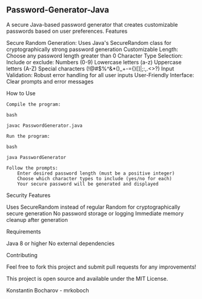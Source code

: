 ## Password-Generator-Java

A secure Java-based password generator that creates customizable passwords based on user preferences.
Features

  Secure Random Generation: Uses Java's SecureRandom class for cryptographically strong password generation
  Customizable Length: Choose any password length greater than 0
  Character Type Selection: Include or exclude:
        Numbers (0-9)
        Lowercase letters (a-z)
        Uppercase letters (A-Z)
        Special characters (!@#$%^&*()_+-={}[]|;:,.<>?)
  Input Validation: Robust error handling for all user inputs
  User-Friendly Interface: Clear prompts and error messages

How to Use

    Compile the program:

    bash

    javac PasswordGenerator.java

    Run the program:

    bash

    java PasswordGenerator

    Follow the prompts:
        Enter desired password length (must be a positive integer)
        Choose which character types to include (yes/no for each)
        Your secure password will be generated and displayed

Security Features

 Uses SecureRandom instead of regular Random for cryptographically secure generation
 No password storage or logging
 Immediate memory cleanup after generation

Requirements

   Java 8 or higher
   No external dependencies

Contributing

Feel free to fork this project and submit pull requests for any improvements!

This project is open source and available under the MIT License.

Konstantin Bocharov - mrkoboch
